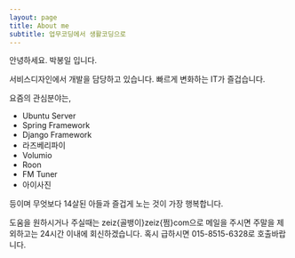 ```yaml
---
layout: page
title: About me
subtitle: 업무코딩에서 생활코딩으로
---
```


안녕하세요. 박봉일 입니다.

서비스디자인에서 개발을 담당하고 있습니다. 빠르게 변화하는 IT가 즐겁습니다.

요즘의 관심분야는,
 - Ubuntu Server
 - Spring Framework
 - Django Framework
 - 라즈베리파이
 - Volumio
 - Roon
 - FM Tuner
 - 아이사진

등이며 무엇보다 14살된 아들과 즐겁게 노는 것이 가장 행복합니다.

도움을 원하시거나 주실때는 zeiz{골뱅이}zeiz{쩜}com으로 메일을 주시면 주말을 제외하고는 24시간 이내에 회신하겠습니다. 혹시 급하시면 015-8515-6328로 호출바랍니다.